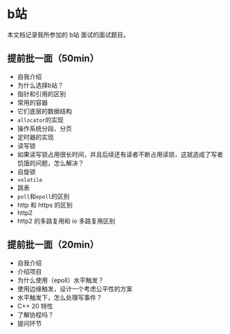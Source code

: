# b站

本文档记录我所参加的 b站 面试的面试题目。

## 提前批一面（50min）

- 自我介绍
- 为什么选择b站？
- 指针和引用的区别
- 常用的容器
- 它们底层的数据结构
- `allocator`的实现
- 操作系统分段、分页
- 定时器的实现
- 读写锁
- 如果读写锁占用很长时间，并且后续还有读者不断占用读锁，这就造成了写者饥饿的问题，怎么解决？
- 自旋锁
- `volatile`
- 跳表
- `poll`和`epoll`的区别
- http 和 https 的区别
- http2 
- http2 的多路复用和 io 多路复用区别

## 提前批一面（20min）

- 自我介绍
- 介绍项目
- 为什么使用（epoll）水平触发？
- 使用边缘触发，设计一个考虑公平性的方案
- 水平触发下，怎么处理写事件？
- C++ 20 特性
- 了解协程吗？
- 提问环节